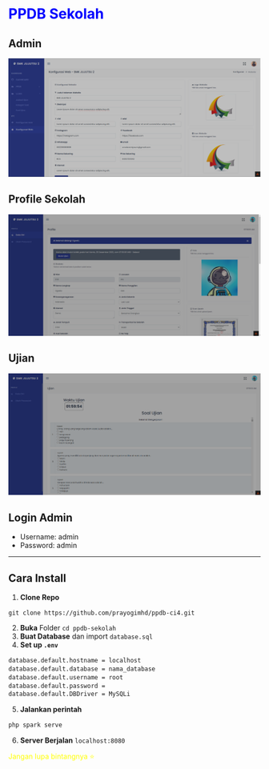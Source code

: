 <h1 style="color:blue">PPDB Sekolah</h1>

## Admin

<img src="admin.png" />

## Profile Sekolah

<img src="profile.png" />

## Ujian

<img src="ujian.png" />

## Login Admin

- Username: admin
- Password: admin

---

## Cara Install
1. **Clone Repo**

```
git clone https://github.com/prayogimhd/ppdb-ci4.git
```
2. **Buka** Folder `cd ppdb-sekolah`
3. **Buat Database** dan import `database.sql`
4. **Set up `.env`**

```bash
database.default.hostname = localhost
database.default.database = nama_database
database.default.username = root
database.default.password = 
database.default.DBDriver = MySQLi
```    
5. **Jalankan perintah**

```bash
php spark serve
```   
6. **Server Berjalan** `localhost:8080`

<p style="color:yellow">Jangan lupa bintangnya ⭐<p>

